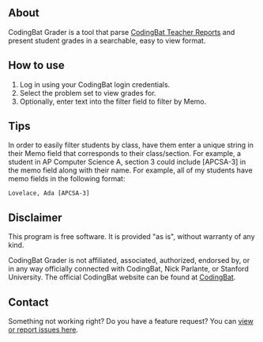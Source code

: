 ## About

CodingBat Grader is a tool that parse [CodingBat Teacher Reports](https://codingbat.com/report) and present student grades in a searchable, easy to view format.

<!--
## Downloads

Get v0.9-beta.1

![Windows](https://raw.githubusercontent.com/joncoop/zipgrade-reporter/master/img/win.png)
[Self-installing version (recommended)](https://github.com/joncoop/zipgrade-reporter/releases/download/v0.9-beta.1/CodingBat.Grader.Setup.exe)
 /
[Stand-alone version (.exe)](https://github.com/joncoop/zipgrade-reporter/releases/download/v0.9-beta.1/CodingBat.Grader.exe)

![Mac](https://raw.githubusercontent.com/joncoop/zipgrade-reporter/master/img/mac.png) Coming soon

![Linux](https://raw.githubusercontent.com/joncoop/zipgrade-reporter/master/img/lin.png) Coming Soon
-->

## How to use

1. Log in using your CodingBat login credentials.
2. Select the problem set to view grades for.
3. Optionally, enter text into the filter field to filter by Memo.

## Tips

In order to easily filter students by class, have them enter a unique string in their Memo field that corresponds to their class/section. For example, a student in AP Computer Science A, section 3 could include [APCSA-3] in the memo field along with their name. For example, all of my students have memo fields in the following format:

    Lovelace, Ada [APCSA-3]

## Disclaimer

This program is free software. It is provided "as is", without warranty of any kind.

CodingBat Grader is not affiliated, associated, authorized, endorsed by, or in any way officially connected with CodingBat, Nick Parlante, or Stanford University. The official CodingBat website can be found at [CodingBat](https://www.codingbat.com/).

## Contact

Something not working right? Do you have a feature request? You can [view or report issues here](https://github.com/joncoop/codingbat-grader/issues).
